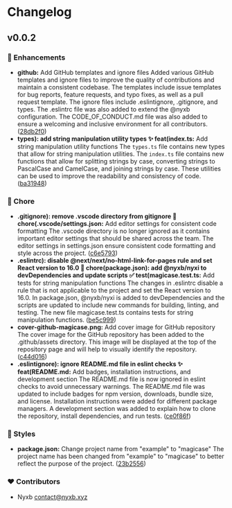 # Changelog


## v0.0.2


### 🚀 Enhancements

  - **github:** Add GitHub templates and ignore files Added various GitHub templates and ignore files to improve the quality of contributions and maintain a consistent codebase. The templates include issue templates for bug reports, feature requests, and typo fixes, as well as a pull request template. The ignore files include .eslintignore, .gitignore, and types. The .eslintrc file was also added to extend the @nyxb configuration. The CODE_OF_CONDUCT.md file was also added to ensure a welcoming and inclusive environment for all contributors. ([28db2f0](https://github.com/nyxblabs/magicase/commit/28db2f0))
  - **types): add string manipulation utility types ✨ feat(index.ts:** Add string manipulation utility functions The `types.ts` file contains new types that allow for string manipulation utilities. The `index.ts` file contains new functions that allow for splitting strings by case, converting strings to PascalCase and CamelCase, and joining strings by case. These utilities can be used to improve the readability and consistency of code. ([ba31948](https://github.com/nyxblabs/magicase/commit/ba31948))

### 🏡 Chore

  - **.gitignore): remove .vscode directory from gitignore 🔧 chore(.vscode/settings.json:** Add editor settings for consistent code formatting The .vscode directory is no longer ignored as it contains important editor settings that should be shared across the team. The editor settings in settings.json ensure consistent code formatting and style across the project. ([c6e5793](https://github.com/nyxblabs/magicase/commit/c6e5793))
  - **.eslintrc): disable @next/next/no-html-link-for-pages rule and set React version to 16.0 🔧 chore(package.json): add @nyxb/nyxi to devDependencies and update scripts ✅ test(magicase.test.ts:** Add tests for string manipulation functions The changes in .eslintrc disable a rule that is not applicable to the project and set the React version to 16.0. In package.json, @nyxb/nyxi is added to devDependencies and the scripts are updated to include new commands for building, linting, and testing. The new file magicase.test.ts contains tests for string manipulation functions. ([be5c999](https://github.com/nyxblabs/magicase/commit/be5c999))
  - **cover-github-magicase.png:** Add cover image for GitHub repository The cover image for the GitHub repository has been added to the .github/assets directory. This image will be displayed at the top of the repository page and will help to visually identify the repository. ([c44d016](https://github.com/nyxblabs/magicase/commit/c44d016))
  - **.eslintignore): ignore README.md file in eslint checks ✨ feat(README.md:** Add badges, installation instructions, and development section The README.md file is now ignored in eslint checks to avoid unnecessary warnings. The README.md file was updated to include badges for npm version, downloads, bundle size, and license. Installation instructions were added for different package managers. A development section was added to explain how to clone the repository, install dependencies, and run tests. ([ce0f86f](https://github.com/nyxblabs/magicase/commit/ce0f86f))

### 🎨 Styles

  - **package.json:** Change project name from "example" to "magicase" The project name has been changed from "example" to "magicase" to better reflect the purpose of the project. ([23b2556](https://github.com/nyxblabs/magicase/commit/23b2556))

### ❤️  Contributors

- Nyxb <contact@nyxb.xyz>

